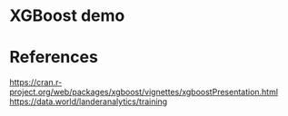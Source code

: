 # XGBoost demo 


# References

https://cran.r-project.org/web/packages/xgboost/vignettes/xgboostPresentation.html
https://data.world/landeranalytics/training